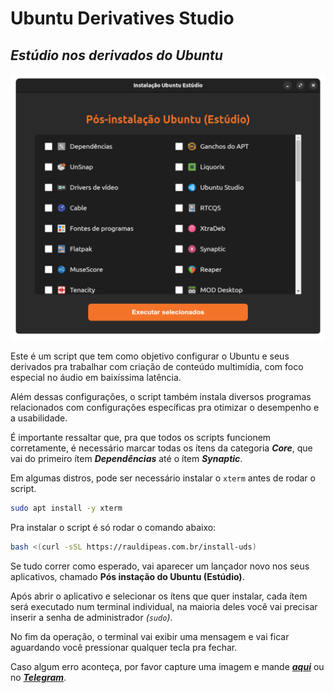 # Ubuntu Derivatives Studio
## _Estúdio nos derivados do Ubuntu_

![](screenshot.png)

Este é um script que tem como objetivo configurar o Ubuntu e seus derivados pra trabalhar com criação de conteúdo multimídia, com foco especial no áudio em baixíssima latência.

Além dessas configurações, o script também instala diversos programas relacionados com configurações específicas pra otimizar o desempenho e a usabilidade.

É importante ressaltar que, pra que todos os scripts funcionem corretamente, é necessário marcar todas os ítens da categoria _**Core**_, que vai do primeiro ítem _**Dependências**_ até o ítem _**Synaptic**_.

Em algumas distros, pode ser necessário instalar o `xterm` antes de rodar o script.
```bash
sudo apt install -y xterm
```

Pra instalar o script é só rodar o comando abaixo:
```bash
bash <(curl -sSL https://rauldipeas.com.br/install-uds)
```

Se tudo correr como esperado, vai aparecer um lançador novo nos seus aplicativos, chamado **Pós instação do Ubuntu (Estúdio)**.

Após abrir o aplicativo e selecionar os ítens que quer instalar, cada ítem será executado num terminal individual, na maioria deles você vai precisar inserir a senha de administrador _(`sudo`)_.

No fim da operação, o terminal vai exibir uma mensagem e vai ficar aguardando você pressionar qualquer tecla pra fechar.

Caso algum erro aconteça, por favor capture uma imagem e mande [_**aqui**_](https://github.com/rauldipeas/rauldipeas/discussions/categories/bugs) ou no [_**Telegram**_](https://t.me/producaomusicalnolinux).